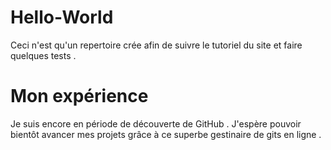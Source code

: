 # Hello-World
Ceci n'est qu'un repertoire crée afin de suivre le tutoriel du site et faire quelques tests .
# Mon expérience
Je suis encore en période de découverte de GitHub . J'espère pouvoir bientôt avancer mes projets grâce à ce superbe gestinaire de gits en ligne .
